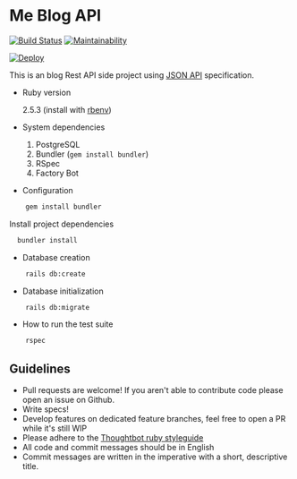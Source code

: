 # Me Blog API

[![Build Status](https://travis-ci.org/nelsonmfinda/me-blog-api.svg?branch=master)](https://travis-ci.org/nelsonmfinda/me-blog-api)
[![Maintainability](https://api.codeclimate.com/v1/badges/9baf1f0c3f77a85329d9/maintainability)](https://codeclimate.com/github/nelsonmfinda/me-blog-api/maintainability)

[![Deploy](https://www.herokucdn.com/deploy/button.png)](https://heroku.com/deploy?template=https://github.com/nelsonmfinda/me-blog-api)

This is an blog Rest API side project using [JSON API](https://jsonapi.org/) specification.

* Ruby version

    2.5.3 (install with [rbenv](https://github.com/sstephenson/rbenv))

* System dependencies

    1. PostgreSQL
    2. Bundler (`gem install bundler`)
    3. RSpec
    4. Factory Bot

* Configuration

```sh
    gem install bundler
```
Install project dependencies
  
```sh
  bundler install
```

* Database creation

```sh
    rails db:create
```

* Database initialization

```sh
    rails db:migrate
```

* How to run the test suite

```sh
    rspec
```

Guidelines
----------

- Pull requests are welcome! If you aren't able to contribute code please open an issue on Github.
- Write specs!
- Develop features on dedicated feature branches, feel free to open a PR while it's still WIP
- Please adhere to the [Thoughtbot ruby styleguide](https://github.com/thoughtbot/guides/tree/master/style#ruby)
- All code and commit messages should be in English
- Commit messages are written in the imperative with a short, descriptive title.